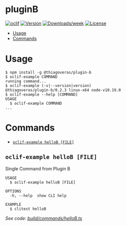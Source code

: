 pluginB
=======



[![oclif](https://img.shields.io/badge/cli-oclif-brightgreen.svg)](https://oclif.io)
[![Version](https://img.shields.io/npm/v/pluginB.svg)](https://npmjs.org/package/pluginB)
[![Downloads/week](https://img.shields.io/npm/dw/pluginB.svg)](https://npmjs.org/package/pluginB)
[![License](https://img.shields.io/npm/l/pluginB.svg)](https://github.com/VerasThiago/pluginB/blob/master/package.json)

<!-- toc -->
* [Usage](#usage)
* [Commands](#commands)
<!-- tocstop -->
# Usage
<!-- usage -->
```sh-session
$ npm install -g @thiagoveras/plugin-b
$ oclif-example COMMAND
running command...
$ oclif-example (-v|--version|version)
@thiagoveras/plugin-b/0.2.3 linux-x64 node-v10.19.0
$ oclif-example --help [COMMAND]
USAGE
  $ oclif-example COMMAND
...
```
<!-- usagestop -->
# Commands
<!-- commands -->
* [`oclif-example helloB [FILE]`](#oclif-example-hellob-file)

## `oclif-example helloB [FILE]`

Single Command from Plugin B

```
USAGE
  $ oclif-example helloB [FILE]

OPTIONS
  -h, --help  show CLI help

EXAMPLE
  $ clitest helloB
```

_See code: [build/commands/helloB.ts](https://github.com/VerasThiago/npmPackageTests/blob/v0.2.3/build/commands/helloB.ts)_
<!-- commandsstop -->
